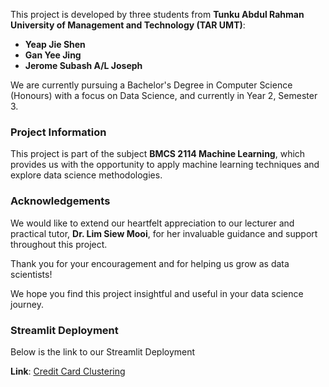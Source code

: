 This project is developed by three students from **Tunku Abdul Rahman University of Management and Technology (TAR UMT)**:

- **Yeap Jie Shen**
- **Gan Yee Jing**
- **Jerome Subash A/L Joseph**

We are currently pursuing a Bachelor's Degree in Computer Science (Honours) with a focus on Data Science, and currently in Year 2, Semester 3.

### Project Information

This project is part of the subject **BMCS 2114 Machine Learning**, which provides us with the opportunity to apply machine learning techniques and explore data science methodologies.

### Acknowledgements

We would like to extend our heartfelt appreciation to our lecturer and practical tutor, **Dr. Lim Siew Mooi**, for her invaluable guidance and support throughout this project️.

Thank you for your encouragement and for helping us grow as data scientists!

We hope you find this project insightful and useful in your data science journey.

### Streamlit Deployment
Below is the link to our Streamlit Deployment

**Link**: [Credit Card Clustering](https://jieshenmachinelearning.streamlit.app/)
